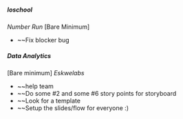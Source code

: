 ##### **Ioschool**

*Number Run*
[Bare Minimum]
* ~~Fix blocker bug

##### **Data Analytics**
[Bare minimum]
*Eskwelabs*
* ~~help team
* ~~Do some #2 and some #6 story points for storyboard
* ~~Look for a template
* ~~Setup the slides/flow for everyone :) 

